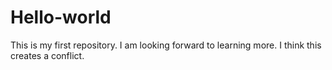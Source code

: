 # Hello-world
This is my first repository.
I am looking forward to learning more.
I think this creates a conflict.
